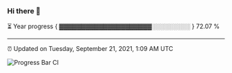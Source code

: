 ### Hi there 👋

⏳ Year progress { ▓▓▓▓▓▓▓▓▓▓▓▓▓▓▓▓▓▓▓▓▓░░░░░░░░░ } 72.07 %

---

⏰ Updated on Tuesday, September 21, 2021, 1:09 AM UTC

![Progress Bar CI](https://github.com/arthurbuhl/arthurbuhl/workflows/Progress%20Bar%20CI/badge.svg)
